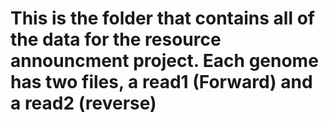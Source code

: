 # This is the folder that contains all of the data for the resource announcment project.  Each genome has two files, a read1 (Forward) and a read2 (reverse)

